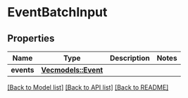 # EventBatchInput

## Properties

Name | Type | Description | Notes
------------ | ------------- | ------------- | -------------
**events** | [**Vec<models::Event>**](EventInput_event.md) |  | 

[[Back to Model list]](../README.md#documentation-for-models) [[Back to API list]](../README.md#documentation-for-api-endpoints) [[Back to README]](../README.md)


